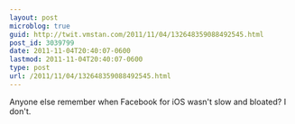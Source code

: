 ```yaml
---
layout: post
microblog: true
guid: http://twit.vmstan.com/2011/11/04/132648359088492545.html
post_id: 3039799
date: 2011-11-04T20:40:07-0600
lastmod: 2011-11-04T20:40:07-0600
type: post
url: /2011/11/04/132648359088492545.html
---
```

Anyone else remember when Facebook for iOS wasn't slow and bloated? I don't.
